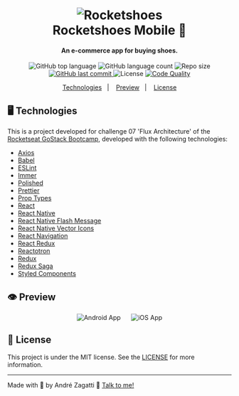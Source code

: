 <h1 align="center">
    <img alt="Rocketshoes" src="https://res.cloudinary.com/zagatti/image/upload/v1584318394/readme/logo-readme-rocketshoes_rqzbwa.png" />
    <br>
    Rocketshoes Mobile 👞
</h1>

<h4 align="center">
  An e-commerce app for buying shoes.
</h4>
<p align="center">
  <img alt="GitHub top language" src="https://img.shields.io/github/languages/top/azagatti/rocketshoes-mobile?color=FCD12A&style=plasticc">

  <img alt="GitHub language count" src="https://img.shields.io/github/languages/count/azagatti/rocketshoes-mobile?color=FCD12A&style=plastic">

  <img alt="Repo size" src="https://img.shields.io/github/repo-size/azagatti/rocketshoes-mobile?color=FCD12A&style=plastic">

  <a href="https://github.com/AZagatti/rocketshoes-mobile/commits/master">
    <img alt="GitHub last commit" src="https://img.shields.io/github/last-commit/azagatti/rocketshoes-mobile?style=plastic">
  </a>

  <img alt="License" src="https://img.shields.io/github/license/AZagatti/rocketshoes-mobile?style=plastic">

  <a href="https://app.codacy.com/manual/AZagatti/rocketshoes-mobile/dashboard">
    <img alt="Code Quality" src="https://img.shields.io/codacy/grade/716b8fa849ab4d93b14770f67c63d942?style=plastic">
  </a>
</p>

<p align="center">
  <a href="#-technologies">Technologies</a>&nbsp;&nbsp;&nbsp;|&nbsp;&nbsp;&nbsp;
  <a href="#-preview">Preview</a>&nbsp;&nbsp;&nbsp;|&nbsp;&nbsp;&nbsp;
  <a href="#-license">License</a>
</p>

## 🖥 Technologies

This is a project developed for challenge 07 'Flux Architecture' of the [Rocketseat GoStack Bootcamp](https://rocketseat.com.br/bootcamp), developed with the following technologies:

*   [Axios](https://github.com/axios/axios)
*   [Babel](https://babeljs.io/)
*   [ESLint](https://eslint.org/)
*   [Immer](https://www.npmjs.com/package/immer)
*   [Polished](https://github.com/styled-components/polished)
*   [Prettier](https://prettier.io/)
*   [Prop Types](https://www.npmjs.com/package/prop-types)
*   [React](https://reactjs.org/)
*   [React Native](https://reactnative.dev/)
*   [React Native Flash Message](https://github.com/lucasferreira/react-native-flash-message)
*   [React Native Vector Icons](https://github.com/oblador/react-native-vector-icons)
*   [React Navigation](https://reactnavigation.org/)
*   [React Redux](https://react-redux.js.org/)
*   [Reactotron](https://github.com/infinitered/reactotron)
*   [Redux](https://redux.js.org/)
*   [Redux Saga](https://redux-saga.js.org/)
*   [Styled Components](https://styled-components.com/)

## 👁 Preview

<div align="center">

![Android App](https://res.cloudinary.com/zagatti/image/upload/v1584753909/readme/rocketshoes-android-opt_vkuuhu.gif "Rocketshoes Android")
![]()
![]()
![]()
![]()
![]()
![iOS App](https://res.cloudinary.com/zagatti/image/upload/v1584756388/readme/rocketshoes-iphone-opt_jxovkj.gif "Rocketshoes iOS")

</div>

## 📝 License

This project is under the MIT license. See the [LICENSE](https://github.com/AZagatti/rocketshoes-mobile/blob/master/LICENSE.md) for more information.

---

Made with 💟 by André Zagatti 👋 [Talk to me!](https://www.linkedin.com/in/andre-zagatti/)
